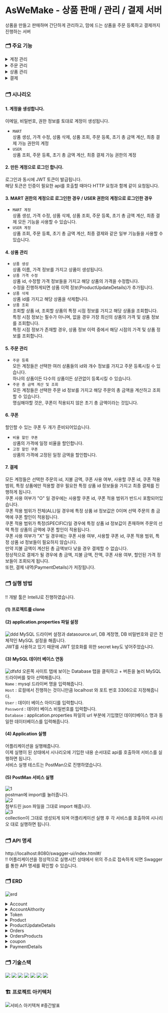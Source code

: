 # AsWeMake - 상품 판매 / 관리 / 결제 서버

상품을 만들고 판매하며 간단하게 관리하고, 맘에 드는 상품을 주문 등록하고 결제까지 진행하는 서버
  
### 🗂️ 주요 기능
<details>
<summary>계정 관리</summary>

  ### 계정 생성
  #### [ Request ]  
  ![계정 생성 request](https://github.com/JayEsEichi/AsWeMake/assets/96898059/73376734-cbca-4fc9-802d-5a2f4a121f64)  
  - url : /awm/account/create
  - method : POST
  - 요청 데이터 형식 : request body (json)
    - accountEmail : 생성할 계정 이메일 아이디
    - accountPwd : 생성할 계정의 비밀번호
    - authority : 계정의 권한
   
  #### [ Response ]  
  ![계정 생성 response](https://github.com/JayEsEichi/AsWeMake/assets/96898059/c6db076c-bc23-4a24-881a-63780adfa3d8)  
  - 반환 데이터 형식
    - statusMessage : 처리 상태 메세지
    - statusCode : 처리 상태 코드
    - data : 반환될 데이터
        - resultMessage : 응답 메세지
        - resultData : 최종 반환 데이터
          - accountEmail : 생성된 계정 이메일
          - authority : 생성된 계정의 권한
         
  ##

  ### 계정 로그인
  #### [ Request ]  
  ![로그인 request](https://github.com/JayEsEichi/AsWeMake/assets/96898059/11dfbf7c-dac9-47a3-ae90-529e368999d7)  
  - url : /awm/account/login
  - method : GET
  - 요청 데이터 형식 : request body (json)
    - accountEmail : 로그인할 계정 이메일 아이디
    - accountPwd : 로그인할 계정의 비밀번호
   
  #### [ Response ]  
  ![로그인 response](https://github.com/JayEsEichi/AsWeMake/assets/96898059/b5c1b32c-57a9-4c79-a7f9-5f9602a3d748)  
  - 반환 데이터 형식
    - statusMessage : 처리 상태 메세지
    - statusCode : 처리 상태 코드
    - data : 반환될 데이터
        - resultMessage : 응답 메세지
        - resultData : 최종 반환 데이터
          - tokenId : 로그인 후 발급된 토큰의 id
          - grantType : Bearer 토큰 타입
          - accessToken : JWT 액세스 토큰
          - refreshToken : JWT 리프레시 토큰
          - accountId : 로그인한 계정의 고유 id

</details>
<details>
<summary>주문 관리</summary>

  ### 주문 등록
  #### [ Request ]  
  ![주문 상품 등록 request 1](https://github.com/JayEsEichi/AsWeMake/assets/96898059/0d469d85-2220-440e-943c-0ff603e992e8)  
  ![주문 상품 등록 request 2](https://github.com/JayEsEichi/AsWeMake/assets/96898059/34b589d5-9f14-4f86-96e8-868143639ec8)  
  - url : /awm/order/ordering
  - method : POST
  - HTTP Header :  
    - Authorization : JWT 액세스 토큰
    - Refresh-Token : JWT 리프레시 토큰
  - 요청 데이터 형식 : request part (json list) - 다수의 상품을 요청할 수 있습니다.
    - productCount : 주문 등록할 상품의 개수
    - productId : 주문 등록할 상품의 id
    
  #### [ Response ]  
  ![주문 상품 등록 response](https://github.com/JayEsEichi/AsWeMake/assets/96898059/90f7b374-3291-4ace-afd7-36d041ffe329)  
  - 반환 데이터 형식
    - statusMessage : 처리 상태 메세지
    - statusCode : 처리 상태 코드
    - data : 반환될 데이터
        - resultMessage : 응답 메세지
        - resultData : 최종 반환 데이터
          - accountEmail : 주문 등록한 계정의 이메일
          - deliveryPay : 배달비 (배달비는 5000원으로 고정이며 모든 주문에 포함됩니다.)  
          - orderProductList : 주문 등록한 상품들  
            - productId : 주문 등록한 상품의 id
            - productName : 주문 등록한 상품의 이름
            - price : 주문 등록한 상품의 가격
            - productCount : 주문 등록한 상품의 요청 개수

  ##
  
  ### 초기 총 금액 계산 및 조회  
  #### [ Request ]  
  ![주문 총 금액 계산 및 조회 request](https://github.com/JayEsEichi/AsWeMake/assets/96898059/08b79296-2652-469a-b7ec-06b973ba8cf1)  
  - url : /awm/order/calculate
  - method : PATCH
  - 요청 데이터 형식 : request parameter
    - ordersId : 총 금액을 계산하고 조회할 주문의 id
   
  #### [ Response ]  
  ![주문 총 금액 계산 및 조회 response](https://github.com/JayEsEichi/AsWeMake/assets/96898059/0bb2d898-fe27-470c-a937-62593ac5d04a)  
  - 반환 데이터 형식
    - statusMessage : 처리 상태 메세지
    - statusCode : 처리 상태 코드
    - data : 반환될 데이터
        - resultMessage : 응답 메세지
        - resultData : 최종 반환 데이터. 선택한 주문의 총 금액 조회

</details>
<details>
<summary>상품 관리</summary>

  ### 상품 생성
  #### [ Request ]  
  ![상품 생성 request 1](https://github.com/JayEsEichi/AsWeMake/assets/96898059/c90a56b5-0dc7-420b-8db1-ed09e7079fa1)  
  ![상품 생성 request 2](https://github.com/JayEsEichi/AsWeMake/assets/96898059/51f3dfef-4c78-464f-894e-f61bdac08a12)  
  - url : /awm/product/create
  - method : POST
  - HTTP Header :  
    - Authorization : JWT 액세스 토큰
    - Refresh-Token : JWT 리프레시 토큰
  - 요청 데이터 형식 : request body (json)
    - productName : 생성할 상품의 이름
    - price : 생성할 상품의 가격
   
  #### [ Response ]  
  ![상품 생성 response](https://github.com/JayEsEichi/AsWeMake/assets/96898059/1536aa72-7426-44be-b393-43f076e84cde)  
  - 반환 데이터 형식
    - statusMessage : 처리 상태 메세지
    - statusCode : 처리 상태 코드
    - data : 반환될 데이터
        - resultMessage : 응답 메세지
        - resultData : 최종 반환 데이터
          - productName : 생성된 상품의 이름
          - price : 생성된 상품의 가격
          
  ##
  
  ### 상품 가격 수정
  #### [ Request ]  
  ![상품 수정 request 1](https://github.com/JayEsEichi/AsWeMake/assets/96898059/0aed828e-2e17-4949-bb20-6860f04d2a4e)  
  ![상품 수정 request 2](https://github.com/JayEsEichi/AsWeMake/assets/96898059/43ce5cc2-b81f-4d59-813d-b40f85ab91c7)  
  - url : /awm/product/update
  - method : PATCH
  - HTTP Header :  
    - Authorization : JWT 액세스 토큰
    - Refresh-Token : JWT 리프레시 토큰
  - 요청 데이터 형식 : request body (json)
    - productId : 수정할 상품의 id
    - price : 수정할 가격
   
  #### [ Response ]  
  ![상품 수정 response](https://github.com/JayEsEichi/AsWeMake/assets/96898059/03fe6491-9219-4a6e-968b-26973000a76e)  
  - 반환 데이터 형식
    - statusMessage : 처리 상태 메세지
    - statusCode : 처리 상태 코드
    - data : 반환될 데이터
        - resultMessage : 응답 메세지
        - resultData : 최종 반환 데이터
          - productName : 수정된 상품의 이름
          - price : 수정된 상품의 가격

  ##
  
  ### 상품 삭제
  #### [ Request ]  
  ![상품 삭제 request 1](https://github.com/JayEsEichi/AsWeMake/assets/96898059/4de2c36c-7b16-419d-af53-b0d7ebd4f486)  
  ![상품 삭제 request 2](https://github.com/JayEsEichi/AsWeMake/assets/96898059/3bc6a9bd-cf3c-4ab4-b328-440b6acc01a6)  
  - url : /awm/product/delete
  - method : DELETE
  - HTTP Header :  
    - Authorization : JWT 액세스 토큰
    - Refresh-Token : JWT 리프레시 토큰
  - 요청 데이터 형식 : request body (json)
    - productId : 삭제할 상품의 id
   
  #### [ Response ]  
  ![상품 삭제 response](https://github.com/JayEsEichi/AsWeMake/assets/96898059/5cafd163-9ddf-47ad-a952-f01ea95cecf6)
  - 반환 데이터 형식
    - statusMessage : 처리 상태 메세지
    - statusCode : 처리 상태 코드
    - data : 반환될 데이터. 정상적으로 삭제되었음을 알리는 문구 반환.

  ##
  
  ### 상품 조회
  #### [ Request ]  
  ![상품 조회 request](https://github.com/JayEsEichi/AsWeMake/assets/96898059/428bb271-7384-45d8-b00b-5459a93992f9)  
  - url : /awm/product/get
  - method : GET
  - 요청 데이터 형식 : request parameter
    - productId : 조회할 상품의 id
    - getDataTime : 조회할 특정 시점 (필수가 아니며 없으면 최신의 데이터를 조회, 있으면 특정 시점의 데이터를 조회)
   
  #### [ Response ]  
  ![상품 조회 response](https://github.com/JayEsEichi/AsWeMake/assets/96898059/65b9b56f-6471-41c9-bc9a-26fdc8cac376)  
  - 반환 데이터 형식
    - statusMessage : 처리 상태 메세지
    - statusCode : 처리 상태 코드
    - data : 반환될 데이터
        - resultMessage : 응답 메세지
        - resultData : 최종 반환 데이터
          - productName : 조회할 상품의 이름
          - price : 조회할 상품의 가격 (특정 시점이 존재하면 해당 시점의 가격을 조회)

</details>
<details>
<summary>결제</summary>

  ### 최종 결제
  #### [ Request ]  
  ![결제 request 1](https://github.com/JayEsEichi/AsWeMake/assets/96898059/d48a8023-6c56-419a-8f36-dccac0fba47f)  
  ![결제 request 2](https://github.com/JayEsEichi/AsWeMake/assets/96898059/c65aa07b-667f-44ef-846f-8b685b6ae3db)  
  - url : /awm/pay
  - method : POST
  - HTTP Header :  
    - Authorization : JWT 액세스 토큰
    - Refresh-Token : JWT 리프레시 토큰
  - 요청 데이터 형식 : request body (json)
    - ordersId : 결제할 주문의 id
    - paymentCost : 지불 금액
    - couponWhether : 쿠폰 사용 여부 (O / X)
    - couponId : 쿠폰을 사용할 경우 쿠폰 id
    - couponScope : 쿠폰 적용 범위 (ALL / SPECIFIC)
    - specificProductId : 쿠폰 적용 범위가 특정 상품(SPECIFIC)일 경우 해당 되는 특정 상품 id
   
  #### [ Response ]  
  ![결제 response](https://github.com/JayEsEichi/AsWeMake/assets/96898059/322752f0-8a9b-4de7-bf1c-7f243c18e97b)  
  - 반환 데이터 형식
    - statusMessage : 처리 상태 메세지
    - statusCode : 처리 상태 코드
    - data : 반환될 데이터
        - resultMessage : 응답 메세지
        - resultData : 최종 반환 데이터
          - totalPrice : 총 금액
          - paymentCost : 지불 금액
          - remainCost : 잔액
          - couponWhether : 쿠폰 사용 여부
          - discountPrice : 할인된 금액

</details>

##

### 🗂️ 시나리오
#### 1. 계정을 생성합니다.
   이메일, 비밀번호, 권한 정보를 토대로 계정이 생성됩니다.  
   - `MART`  
   상품 생성, 가격 수정, 상품 삭제, 상품 조회, 주문 등록, 초기 총 금액 계산, 최종 결제 가능 권한의 계정  
   - `USER`  
   상품 조회, 주문 등록, 초기 총 금액 계산, 최종 결제 가능 권한의 계정

#### 2. 만든 계정으로 로그인 합니다.
   로그인과 동시에 JWT 토큰이 발급됩니다.  
   해당 토큰은 인증이 필요한 api를 호출할 때마다 HTTP 요청과 함께 같이 요청됩니다.

#### 3. MART 권한의 계정으로 로그인한 경우 / USER 권한의 계정으로 로그인한 경우
  - `MART 계정`  
  상품 생성, 가격 수정, 상품 삭제, 상품 조회, 주문 등록, 초기 총 금액 계산, 최종 결제 모든 기능을 사용할 수 있습니다.  
  - `USER 계정`  
  상품 조회, 주문 등록, 초기 총 금액 계산, 최종 결제와 같은 일부 기능들을 사용할 수 있습니다.
  
#### 4. 상품 관리
  - `상품 생성`  
  상품 이름, 가격 정보를 가지고 상품이 생성됩니다.  
  - `상품 가격 수정`  
  상품 id, 수정할 가격 정보들을 가지고 해당 상품의 가격을 수정합니다.  
  수정을 진행하게되면 상품 이력 정보(ProductUpdateDetails)가 추가됩니다.  
  - `상품 삭제`  
  상품 id를 가지고 해당 상품을 삭제합니다.  
  - `상품 조회`  
  조회할 상품 id, 조회할 상품의 특정 시점 정보를 가지고 해당 상품을 조회합니다.  
  특정 시점 정보는 필수가 아니며, 없을 경우 가장 최신의 상품의 가격 및 상품 정보를 조회합니다.  
  특정 시점 정보가 존재할 경우, 상품 정보 이력 중에서 해당 시점의 가격 및 상품 정보를 조회합니다.  

#### 5. 주문 관리 
  - `주문 등록`  
  모든 계정들은 선택한 여러 상품들의 id와 개수 정보를 가지고 주문 등록시킬 수 있습니다.  
  하나의 상품이든 다수의 상품이든 상관없이 등록시킬 수 있습니다.  
  - `주문 총 금액 계산 및 조회`  
  모든 계정들은 선택한 주문 id 정보를 가지고 해당 주문의 총 금액을 계산하고 조회할 수 있습니다.  
  명심해야할 것은, 쿠폰이 적용되지 않은 초기 총 금액이라는 것입니다.  

#### 6. 쿠폰
  할인할 수 있는 쿠폰 두 개가 준비되어있습니다.  
  - `비율 할인 쿠폰`  
  상품의 가격에 일정 비율을 할인합니다.  
  - `고정 할인 쿠폰`  
  상품의 가격에 고정된 일정 금액을 할인합니다.  
  
#### 7. 결제
  모든 계정들은 선택한 주문의 id, 지불 금액, 쿠폰 사용 여부, 사용할 쿠폰 id, 쿠폰 적용 범위, 특정 상품에만 적용할 경우 필요한 특정 상품 id 정보들을 가지고 최종 결제를 진행하게 됩니다.  
    쿠폰 사용 여부가 "O" 일 경우에는 사용할 쿠폰 id, 쿠폰 적용 범위가 반드시 포함되어있습니다.  
  쿠폰 적용 범위가 전체(ALL)일 경우에 특정 상품 id 정보값은 0이며 선택 주문의 총 금액에 쿠폰 할인이 적용됩니다.  
  쿠폰 적용 범위가 특정(SPECIFIC)일 경우에 특정 상품 id 정보값이 존재하며 주문의 선택 특정 상품의 금액에 쿠폰 할인이 적용됩니다.  
  쿠폰 사용 여부가 "X" 일 경우에는 쿠폰 사용 여부, 사용할 쿠폰 id, 쿠폰 적용 범위, 특정 상품 id 정보들이 필요하지 않습니다.  
  만약 지불 금액이 계산된 총 금액보다 낮을 경우 결제할 수 없습니다.  
  정상적으로 결제가 될 경우에 총 금액, 지불 금액, 잔액, 쿠폰 사용 여부, 할인된 가격 정보들이 조회되게 됩니다.  
  또한, 결제 내역(PaymentDetails)가 저장됩니다.

##

### 🗂️ 실행 방법
!! 개발 툴은 IntellJ로 진행하였습니다.
#### (1) 프로젝트를 clone
#### (2) application.properties 파일 설정  
![ddd](https://github.com/JayEsEichi/AsWeMake/assets/96898059/1efe2b61-e6b3-42f1-abe0-895606de1290)
MySQL 드라이버 설정과 datasource.url, DB 계정명, DB 비밀번호와 같은 전체적인 MySQL 설정을 해줍니다.  
JWT를 사용하고 있기 때문에 JWT 암호화를 위한 secret key도 넣어주었습니다.
#### (3) MySQL 데이터 베이스 연동  
![dfsfd](https://github.com/JayEsEichi/AsWeMake/assets/96898059/802b5727-c3e7-4a5d-962d-726b258dcb22)
오른쪽 사이트 탭에 보이는 Database 탭을 클릭하고 + 버튼을 눌러 MySQL 드라이버를 찾아 선택해줍니다.  
`Name` : mysql 드라이버 명을 입력해줍니다.  
`Host` : 로컬에서 진행하는 것이니만큼 localhost 와 포트 번호 3306으로 지정해줍니다.  
`User` : 데이터 베이스 아이디를 입력합니다.  
`Password` : 데이터 베이스 비밀번호를 입력합니다.  
`Database` : application.properties 파일의 url 부분에 기입했던 데이터베이스 명과 동일한 데이터베이스를 입력해줍니다.  
#### (4) Application 실행
어플리케이션을 실행해줍니다.  
이제 실행이 된 상태에서 시나리오에 기입한 내용 순서대로 api를 호출하여 서비스를 실행하면 됩니다.  
서비스 실행 테스트는 PostMan으로 진행하였습니다.  
#### (5) PostMan 서비스 실행  
![1](https://github.com/JayEsEichi/AsWeMake/assets/96898059/e7cb145a-f4b4-43bd-ab3a-2085817f1570)  
postman에 import를 눌러줍니다.  
![2](https://github.com/JayEsEichi/AsWeMake/assets/96898059/2dd1d6fe-5512-4646-8e55-fc20b1a48542)  
첨부드린 json 파일을 그대로 import 해줍니다.  
![3](https://github.com/JayEsEichi/AsWeMake/assets/96898059/0517a72b-2588-47ca-8dbe-800af56d8ebe)  
collection이 그대로 생성되게 되며 어플리케이션 실행 후 각 서비스를 호출하여 시나리오 대로 실행하면 됩니다.




##

### 🗂️ API 명세
http://localhost:8080/swagger-ui/index.html#/  
!! 어플리케이션을 정상적으로 실행시킨 상태에서 위의 주소로 접속하게 되면 Swagger를 통한 API 명세를 확인할 수 있습니다.

##

### 🗂️ ERD
![erd](https://github.com/JayEsEichi/AsWeMake/assets/96898059/641b49ac-2233-4653-9ae0-0f301c502f00)
<details>
<summary>Account</summary>
  
  - `accountId` : 계정 고유 id  
  - `accountEmail` : 계정 이메일 아이디  
  - `accountPwd` : 계정 비밀번호
  
</details>
<details>
<summary>AccountAithority</summary>
  
  - `accountAccountId` : 계정 고유 id
  - `authority` : 계정 권한
  
</details>
<details>
<summary>Token</summary>
  
  - `tokenId` : 토큰 고유 id  
  - `grantType` : Bearer 권한 타입  
  - `accessToken` : 액세스 토큰
  - `refreshToken` : 리프레시 토큰
  - `accountId` : 토큰이 발급된 계정 고유 id (Foreign Key)
  
</details>
<details>
<summary>Product</summary>
  
  - `productId` : 상품 고유 id
  - `productName` : 상품 이름
  - `price` : 상품 가격
  - `createdAt` : 생성 일자
  - `modifiedAt` : 변경 일자
  - `accountId` : 계정 고유 id (Foreign Key)  
  
</details>
<details>
<summary>ProductUpdateDetails</summary>
  
  - `productUpdateDetailsId` : 상품 정보 이력 고유 id
  - `productName` : 상품 이름
  - `price` : 상품 가격
  - `updateTime` : 상품 가격 업데이트 일자
  - `productId` : 상품 고유 id (Foreign Key)
  
</details>
<details>
<summary>Orders</summary>
  
  - `ordersId` : 주문 고유 id
  - `deliveryPay` : 배달비
  - `totalPrice` : 초기 총 금액
  - `accountId` : 주문 등록한 계정의 고유 id (Foreign Key)

</details>
<details>
<summary>OrdersProducts</summary>
  
  - `ordersOrdersId` : 주문 고유 id
  - `productKey` : 주문에 등록된 상품의 고유 id
  - `productCount` : 주문 상품 개수  

</details>
<details>
<summary>coupon</summary>
  
  - `couponId` : 쿠폰 고유 id  
  - `couponType` : 쿠폰 타입 (비율 / 고정)
  - `discountContent` : 할인 금액 내용
  
</details>
<details>
<summary>PaymentDetails</summary>
  
  - `paymentDetailsId` : 결제 내역 고유 id  
  - `totalPrice` : 총 금액 
  - `paymentCost` : 지불 금액
  - `reaminCost` : 잔액
  - `couponWheter` : 쿠폰 사용 여부 (O / X)
  - `discountPrice` : 할인 금액
  - `ordersId` : 결제할 주문의 고유 id
  - `couponId` : 쿠폰을 사용할 경우의 해당 쿠폰 고유 id
  
</details>

##

### 🗂️ 기술스택
<img src="https://img.shields.io/badge/Spring-6DB33F?style=for-the-badge&logo=Spring&logoColor=white"/> <img src="https://img.shields.io/badge/Spring Boot-6DB33F?style=for-the-badge&logo=Spring Boot&logoColor=white"/> <img src="https://img.shields.io/badge/Spring Security-6DB33F?style=for-the-badge&logo=Spring Security&logoColor=white"/> <img src="https://img.shields.io/badge/JWT Token-333333?style=for-the-badge&logo=JWT Token&logoColor=white"/> <img src="https://img.shields.io/badge/MySQL-4479A1?style=for-the-badge&logo=MySQL&logoColor=white"/>  <img src="https://img.shields.io/badge/jpa-6DB33F?style=for-the-badge&logoColor=green"/>  <img src="https://img.shields.io/badge/SWAGGER-85EA2D?style=for-the-badge&logo=Swagger&logoColor=black"/>

##

### 🏗️ 프로젝트 아키텍처
![서비스 아키텍쳐 #중간발표](https://user-images.githubusercontent.com/112993031/204065939-8d25f487-30cb-43d0-ab3a-1a663ccf8335.png)
